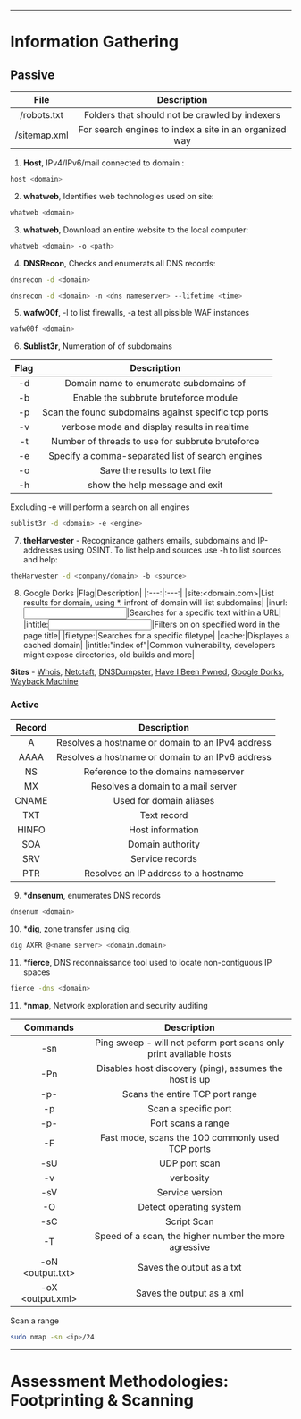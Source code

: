
---

# Information Gathering

## Passive

|File|Description|
|:---:|:---:|
|/robots.txt|Folders that should not be crawled by indexers|
|/sitemap.xml|For search engines to index a site in an organized way|

1. **Host**, IPv4/IPv6/mail connected to domain :

```bash
host <domain>
```

2. **whatweb**, Identifies  web technologies used on site:
```bash
whatweb <domain>
```

3. **whatweb**, Download an entire website to the local computer:
```bash
whatweb <domain> -o <path>
```

4. **DNSRecon**, Checks and enumerats all DNS records:
```bash
dnsrecon -d <domain>
```

```bash
dnsrecon -d <domain> -n <dns nameserver> --lifetime <time>
```

5. **wafw00f**, -l to list firewalls, -a test all pissible WAF instances
```bash
wafw00f <domain>
```

6. **Sublist3r**, Numeration of of subdomains

|Flag|Description|
|:---:|:---:|
|-d|Domain name to enumerate subdomains of|
|-b|Enable the subbrute bruteforce module|
|-p|Scan the found subdomains against specific tcp ports|
|-v|verbose mode and display results in realtime|
|-t|Number of threads to use for subbrute bruteforce|
|-e|Specify a comma-separated list of search engines|
|-o|Save the results to text file|
|-h|show the help message and exit|

Excluding -e will perform a search on all engines

```bash
sublist3r -d <domain> -e <engine> 
```

7. **theHarvester** - Recognizance gathers emails, subdomains and IP-addresses using OSINT. To list help and sources use -h
   to list sources and help:
```bash
theHarvester -d <company/domain> -b <source>
```

8. Google Dorks
|Flag|Description|
|:---:|:---:|
|site:<domain.com>|List results for domain, using *. infront of domain will list subdomains|
|inurl:<input>|Searches for a specific text within a URL|
|intitle:<input>|Filters on on specified word in the page title|
|filetype:<filetype>|Searches for a specific filetype|
|cache:<domain>|Displayes a cached domain|
|intitle:"index of"|Common vulnerability, developers might expose directories, old builds and more|

**Sites** - [Whois](https://who.is/), [Netctaft](https://sitereport.netcraft.com/), [DNSDumpster](https://www.dnsdumpster.com/), [Have I Been Pwned](https://www.haveibeenpwned.com), [Google Dorks](https://www.exploit-db.com/google-hacking-database), [Wayback Machine](https://web.archive.org/)

### Active
|Record|Description|
|:---:|:---:|
|A|Resolves a hostname or domain to an IPv4 address|
|AAAA|Resolves a hostname or domain to an IPv6 address|
|NS|Reference to the domains nameserver|
|MX|Resolves a domain to a mail server|
|CNAME|Used for domain aliases|
|TXT|Text record|
|HINFO|Host information|
|SOA|Domain authority|
|SRV|Service records|
|PTR|Resolves an IP address to a hostname|

9. ***dnsenum**, enumerates DNS records
```bash
dnsenum <domain>
```

10. ***dig**, zone transfer using dig, 
```bash
dig AXFR @<name server> <domain.domain> 
```

11. ***fierce**, DNS reconnaissance tool used to locate non-contiguous IP spaces 
```bash
fierce -dns <domain>
```

11. ***nmap**, Network exploration and security auditing

|Commands|Description|
|:---:|:---:|
|-sn|Ping sweep - will not peform port scans only print available hosts|
|-Pn|Disables host discovery (ping), assumes the host is up|
|-p-|Scans the entire TCP port range|
|-p <port>|Scan a specific port|
|-p<range>-<range>|Port scans a range|
|-F|Fast mode, scans the 100 commonly used TCP ports|
|-sU|UDP port scan|
|-v|verbosity|
|-sV|Service version|
|-O|Detect operating system|
|-sC|Script Scan|
|-T<number>|Speed of a scan, the higher number the more agressive|
|-oN <output.txt>|Saves the output as a txt|
|-oX <output.xml>|Saves the output as a xml|

Scan a range
```bash
sudo nmap -sn <ip>/24
```
---

# Assessment Methodologies: Footprinting & Scanning 

##

